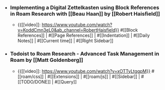 - ### Implementing a Digital Zettelkasten using Block References in Roam Research with [[Beau Haan]] by [[Robert Haisfield]]
    - {{[[video]]: https://www.youtube.com/watch?v=KoddCmn3eL0&ab_channel=RobertHaisfield}}
#[[Block References]] | #[[Page References]] | #[[Indentation]] | #[[Daily Notes]] | #[[Current time]] | #[[Right Sidebar]]
- ### Todoist to Roam Research - Advanced Task Management in Roam by [[Matt Goldenberg]]
    - {{[[video]]: https://www.youtube.com/watch?v=xOTTyLtgqpM}}
#[[roam/css]] | #[[Extensions]] | #[[roam/js]] | #[[Sidebar]] | #[[TODO/DONE]] | #[[Query]]
